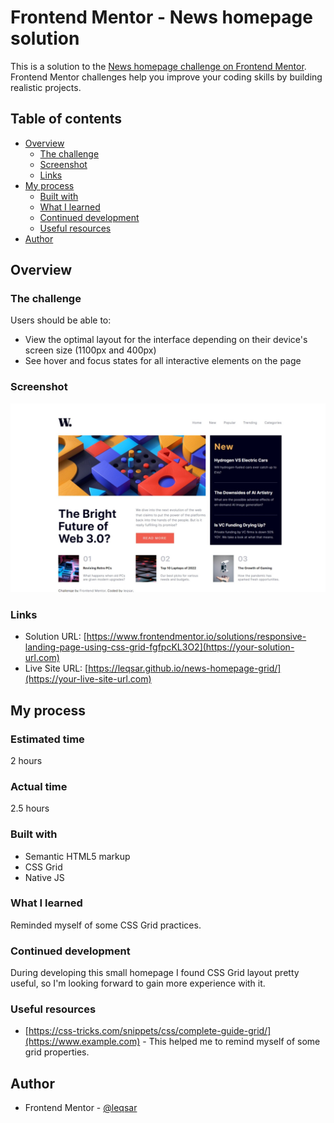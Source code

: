 # Frontend Mentor - News homepage solution

This is a solution to the [News homepage challenge on Frontend Mentor](https://www.frontendmentor.io/challenges/news-homepage-H6SWTa1MFl). Frontend Mentor challenges help you improve your coding skills by building realistic projects. 

## Table of contents

- [Overview](#overview)
  - [The challenge](#the-challenge)
  - [Screenshot](#screenshot)
  - [Links](#links)
- [My process](#my-process)
  - [Built with](#built-with)
  - [What I learned](#what-i-learned)
  - [Continued development](#continued-development)
  - [Useful resources](#useful-resources)
- [Author](#author)

## Overview

### The challenge

Users should be able to:

- View the optimal layout for the interface depending on their device's screen size (1100px and 400px)
- See hover and focus states for all interactive elements on the page

### Screenshot

![](./screenshot.jpeg)

### Links

- Solution URL: [https://www.frontendmentor.io/solutions/responsive-landing-page-using-css-grid-fgfpcKL3O2](https://your-solution-url.com)
- Live Site URL: [https://leqsar.github.io/news-homepage-grid/](https://your-live-site-url.com)

## My process

### Estimated time

2 hours

### Actual time

2.5 hours

### Built with

- Semantic HTML5 markup
- CSS Grid
- Native JS

### What I learned

Reminded myself of some CSS Grid practices.

### Continued development

During developing this small homepage I found CSS Grid layout pretty useful, so I'm looking forward to gain more experience with it.

### Useful resources

- [https://css-tricks.com/snippets/css/complete-guide-grid/](https://www.example.com) - This helped me to remind myself of some grid properties.

## Author

- Frontend Mentor - [@leqsar](https://www.frontendmentor.io/profile/leqsar)


